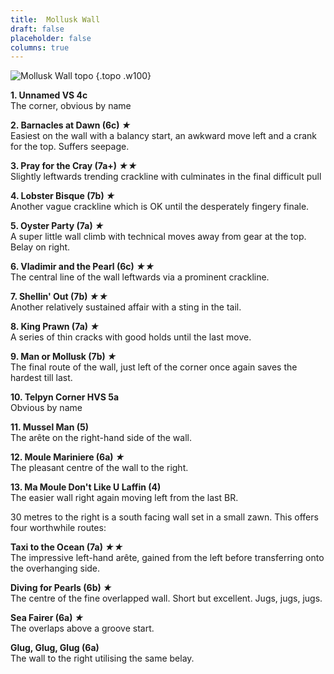 ```yaml
---
title:  Mollusk Wall
draft: false
placeholder: false
columns: true
---
```


![Mollusk Wall topo](/img/south-wales/the-gower/MOLLPHO.gif)
{.topo .w100}

**1. Unnamed VS 4c**  
The corner, obvious by name

**2. Barnacles at Dawn (6c) *★***  
Easiest on the wall with a balancy start, an awkward move left and a crank for the top. Suffers seepage.

**3. Pray for the Cray (7a+) *★★***  
Slightly leftwards trending crackline with culminates in the final difficult pull

**4. Lobster Bisque (7b) *★***  
Another vague crackline which is OK until the desperately fingery finale.

**5. Oyster Party (7a) *★***  
A super little wall climb with technical moves away from gear at the top. Belay on right.

**6. Vladimir and the Pearl (6c) *★★***  
The central line of the wall leftwards via a prominent crackline.

**7. Shellin' Out (7b) *★★***  
Another relatively sustained affair with a sting in the tail.

**8. King Prawn (7a) *★***  
A series of thin cracks with good holds until the last move.

**9. Man or Mollusk (7b) *★***  
The final route of the wall, just left of the corner once again saves the hardest till last.

**10. Telpyn Corner HVS 5a**  
Obvious by name

**11. Mussel Man (5)**  
The arête on the right-hand side of the wall.

**12. Moule Mariniere (6a) *★***  
The pleasant centre of the wall to the right.

**13. Ma Moule Don't Like U Laffin (4)**  
The easier wall right again moving left from the last BR.

30 metres to the right is a south facing wall set in a small zawn. This offers four worthwhile routes:

**Taxi to the Ocean (7a) *★★***  
The impressive left-hand arête, gained from the left before transferring onto the overhanging side.

**Diving for Pearls (6b) *★***  
The centre of the fine overlapped wall. Short but excellent. Jugs, jugs, jugs.

**Sea Fairer (6a) *★***  
The overlaps above a groove start.

**Glug, Glug, Glug (6a)**  
The wall to the right utilising the same belay.